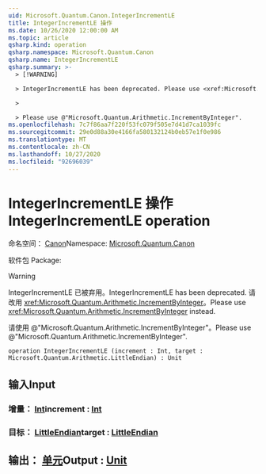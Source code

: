 ```yaml
---
uid: Microsoft.Quantum.Canon.IntegerIncrementLE
title: IntegerIncrementLE 操作
ms.date: 10/26/2020 12:00:00 AM
ms.topic: article
qsharp.kind: operation
qsharp.namespace: Microsoft.Quantum.Canon
qsharp.name: IntegerIncrementLE
qsharp.summary: >-
  > [!WARNING]

  > IntegerIncrementLE has been deprecated. Please use <xref:Microsoft.Quantum.Arithmetic.IncrementByInteger> instead.

  >

  > Please use @"Microsoft.Quantum.Arithmetic.IncrementByInteger".
ms.openlocfilehash: 7c7f86aa7f220f53fc079f505e7d41d7ca1039fc
ms.sourcegitcommit: 29e0d88a30e4166fa580132124b0eb57e1f0e986
ms.translationtype: MT
ms.contentlocale: zh-CN
ms.lasthandoff: 10/27/2020
ms.locfileid: "92696039"
---
```

# <a name="integerincrementle-operation"></a><span data-ttu-id="022ae-102">IntegerIncrementLE 操作</span><span class="sxs-lookup"><span data-stu-id="022ae-102">IntegerIncrementLE operation</span></span>

<span data-ttu-id="022ae-103">命名空间： [Canon](xref:Microsoft.Quantum.Canon)</span><span class="sxs-lookup"><span data-stu-id="022ae-103">Namespace: [Microsoft.Quantum.Canon](xref:Microsoft.Quantum.Canon)</span></span>

<span data-ttu-id="022ae-104">软件包 [](https://nuget.org/packages/)</span><span class="sxs-lookup"><span data-stu-id="022ae-104">Package: [](https://nuget.org/packages/)</span></span>


> [!WARNING]
> <span data-ttu-id="022ae-105">IntegerIncrementLE 已被弃用。</span><span class="sxs-lookup"><span data-stu-id="022ae-105">IntegerIncrementLE has been deprecated.</span></span> <span data-ttu-id="022ae-106">请改用 <xref:Microsoft.Quantum.Arithmetic.IncrementByInteger>。</span><span class="sxs-lookup"><span data-stu-id="022ae-106">Please use <xref:Microsoft.Quantum.Arithmetic.IncrementByInteger> instead.</span></span>
>
> <span data-ttu-id="022ae-107">请使用 @"Microsoft.Quantum.Arithmetic.IncrementByInteger"。</span><span class="sxs-lookup"><span data-stu-id="022ae-107">Please use @"Microsoft.Quantum.Arithmetic.IncrementByInteger".</span></span>



```qsharp
operation IntegerIncrementLE (increment : Int, target : Microsoft.Quantum.Arithmetic.LittleEndian) : Unit
```


## <a name="input"></a><span data-ttu-id="022ae-108">输入</span><span class="sxs-lookup"><span data-stu-id="022ae-108">Input</span></span>

### <a name="increment--int"></a><span data-ttu-id="022ae-109">增量： [Int](xref:microsoft.quantum.lang-ref.int)</span><span class="sxs-lookup"><span data-stu-id="022ae-109">increment : [Int](xref:microsoft.quantum.lang-ref.int)</span></span>




### <a name="target--littleendian"></a><span data-ttu-id="022ae-110">目标： [LittleEndian](xref:Microsoft.Quantum.Arithmetic.LittleEndian)</span><span class="sxs-lookup"><span data-stu-id="022ae-110">target : [LittleEndian](xref:Microsoft.Quantum.Arithmetic.LittleEndian)</span></span>





## <a name="output--unit"></a><span data-ttu-id="022ae-111">输出： [单元](xref:microsoft.quantum.lang-ref.unit)</span><span class="sxs-lookup"><span data-stu-id="022ae-111">Output : [Unit](xref:microsoft.quantum.lang-ref.unit)</span></span>

